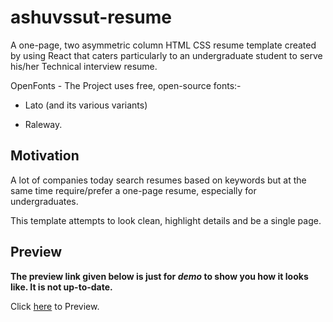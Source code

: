 # ashuvssut-resume

A one-page, two asymmetric column HTML CSS resume template created by using React that caters particularly to an undergraduate student to serve his/her Technical interview resume.

OpenFonts - The Project uses free, open-source fonts:-

- Lato (and its various variants)

- Raleway.

## Motivation

A lot of companies today search resumes based on keywords but at the same time require/prefer a one-page resume, especially for undergraduates.

This template attempts to look clean, highlight details and be a single page.

## Preview

**The preview link given below is just for *demo* to show you how it looks like. It is not up-to-date.**

Click [here](https://ashuvssut.github.io/ashuvssut-resume/) to Preview.
